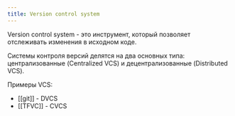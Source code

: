 ```yaml
---
title: Version control system
---
```


Version control system - это инструмент, который позволяет отслеживать изменения в исходном коде.

Системы контроля версий делятся на два основных типа: централизованные (Centralized VCS) и децентрализованные (Distributed VCS).

Примеры VCS:
- [[git]] - DVCS
- [[TFVC]] - CVCS